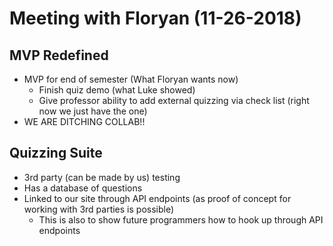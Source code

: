 # Meeting with Floryan (11-26-2018)

## MVP Redefined
- MVP for end of semester (What Floryan wants now)
    - Finish quiz demo (what Luke showed)
    - Give professor ability to add external quizzing via check list (right now we just have the one) 
- WE ARE DITCHING COLLAB!!

## Quizzing Suite
- 3rd party (can be made by us) testing
- Has a database of questions
- Linked to our site through API endpoints (as proof of concept for working with 3rd parties is possible)
    - This is also to show future programmers how to hook up through API endpoints  

